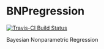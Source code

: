 # BNPregression

[![Travis-CI Build Status](https://travis-ci.org/jacobcvt12/BNPregression.svg?branch=master)](https://travis-ci.org/jacobcvt12/BNPregression)

Bayesian Nonparametric Regression
